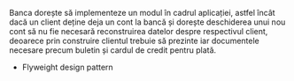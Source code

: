 Banca dorește să implementeze un modul în cadrul aplicației, astfel încât dacă un client deține
deja un cont la bancă și dorește deschiderea unui nou cont să nu fie necesară reconstruirea datelor
despre respectivul client, deoarece prin construire clientul trebuie să prezinte iar documentele
necesare precum buletin și cardul de credit pentru plată.

- Flyweight design pattern